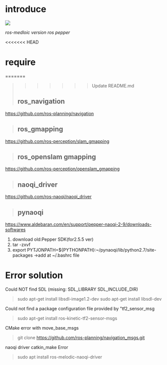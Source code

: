 #  introduce

<img src="https://capsule-render.vercel.app/api?type=waving&color=BDBDC8&height=150&section=header" />

*ros-medloic version ros pepper*



<<<<<<< HEAD
#  require

=======
>>>>>>> Update README.md
>##  ros_navigation
https://github.com/ros-planning/navigation

>##  ros_gmapping

https://github.com/ros-perception/slam_gmapping

>##  ros_openslam gmapping

https://github.com/ros-perception/openslam_gmapping

>##  naoqi_driver

https://github.com/ros-naoqi/naoqi_driver

>## pynaoqi
https://www.aldebaran.com/en/support/pepper-naoqi-2-9/downloads-softwares
1. download old:Pepper SDK(for2.5.5 ver)
2. tar -zxvf <filename>
3. export PYTJONPATH=${PYTHONPATH}:~/pynaoqi/lib/python2.7/site-packages ->add at ~/.bashrc file




#  Error solution

Could NOT find SDL (missing: SDL_LIBRARY SDL_INCLUDE_DIR)

>sudo apt-get install libsdl-image1.2-dev
>sudo apt-get install libsdl-dev

Could not find a package configuration file provided by "tf2_sensor_msg

>sudo apt-get install ros-kinetic-tf2-sensor-msgs

CMake error with move_base_msgs

>git clone https://github.com/ros-planning/navigation_msgs.git

naoqi driver catkin_make Error

>sudo apt install ros-melodic-naoqi-driver


